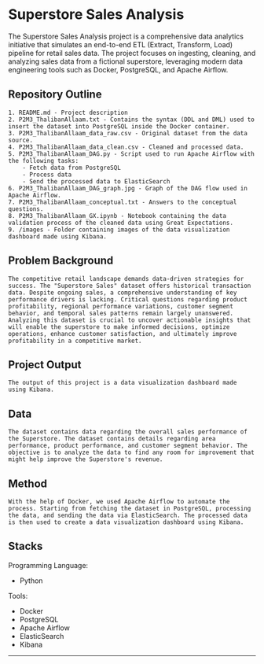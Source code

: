 # Superstore Sales Analysis

The Superstore Sales Analysis project is a comprehensive data analytics initiative that simulates an end-to-end ETL (Extract, Transform, Load) pipeline for retail sales data. The project focuses on ingesting, cleaning, and analyzing sales data from a fictional superstore, leveraging modern data engineering tools such as Docker, PostgreSQL, and Apache Airflow.

## Repository Outline
```
1. README.md - Project description
2. P2M3_ThalibanAllaam.txt - Contains the syntax (DDL and DML) used to insert the dataset into PostgreSQL inside the Docker container.
3. P2M3_ThalibanAllaam_data_raw.csv - Original dataset from the data source.
4. P2M3_ThalibanAllaam_data_clean.csv - Cleaned and processed data.
5. P2M3_ThalibanAllaam_DAG.py - Script used to run Apache Airflow with the following tasks:
    - Fetch data from PostgreSQL
    - Process data
    - Send the processed data to ElasticSearch
6. P2M3_ThalibanAllaam_DAG_graph.jpg - Graph of the DAG flow used in Apache Airflow.
7. P2M3_ThalibanAllaam_conceptual.txt - Answers to the conceptual questions.
8. P2M3_ThalibanAllaam_GX.ipynb - Notebook containing the data validation process of the cleaned data using Great Expectations.
9. /images - Folder containing images of the data visualization dashboard made using Kibana.
```

## Problem Background
`The competitive retail landscape demands data-driven strategies for success. The "Superstore Sales" dataset offers historical transaction data. Despite ongoing sales, a comprehensive understanding of key performance drivers is lacking. Critical questions regarding product profitability, regional performance variations, customer segment behavior, and temporal sales patterns remain largely unanswered. Analyzing this dataset is crucial to uncover actionable insights that will enable the superstore to make informed decisions, optimize operations, enhance customer satisfaction, and ultimately improve profitability in a competitive market.`

## Project Output
`The output of this project is a data visualization dashboard made using Kibana.`

## Data
`The dataset contains data regarding the overall sales performance of the Superstore. The dataset contains details regarding area performance, product performance, and customer segment behavior. The objective is to analyze the data to find any room for improvement that might help improve the Superstore's revenue.`

## Method
`With the help of Docker, we used Apache Airflow to automate the process. Starting from fetching the dataset in PostgreSQL, processing the data, and sending the data via ElasticSearch. The processed data is then used to create a data visualization dashboard using Kibana.`

## Stacks
Programming Language:
- Python

Tools:
- Docker
- PostgreSQL
- Apache Airflow
- ElasticSearch
- Kibana

---

